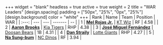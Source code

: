 +++
widget = "blank"
headless = true
active = true
weight = 2
title = "WAR Leaders"
[design.spacing]
padding = ["50px", "25%", "0px", "25%"]
[design.background]
color = "white"
+++
| Rank | Name | Team | Position | WAR |
| :---: | --- | --- | ------- | -- |
| 1 | [**Mel Rojas Jr.**](/players/11380) | [KT Wiz](/teams/KTWiz) | RF | 4.58 |
| 2 | [**Aaron Brooks**](/players/13760) | [Kia Tigers](/teams/KiaTigers) | RHP | 4.38 |
| 3 | [**José Miguel Fernández**](/players/12514) | [Doosan Bears](/teams/DoosanBears) | 1B | 4.31 |
| 4 | [**Dan Straily**](/players/13648) | [Lotte Giants](/teams/LotteGiants) | RHP | 4.27 |
| 5 | [**Na Sung-bum**](/players/3729) | [NC Dinos](/teams/NCDinos) | RF | 3.94 |
